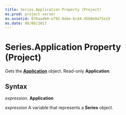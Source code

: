 ```yaml
---
title: Series.Application Property (Project)
ms.prod: project-server
ms.assetid: 670aadb9-e792-0abe-bc44-45b0e9a75e19
ms.date: 06/08/2017
---
```



# Series.Application Property (Project)
Gets the **[Application](application-object-project.md)** object. Read-only **Application**.

## Syntax

 _expression_. **Application**

 _expression_ A variable that represents a **Series** object.


